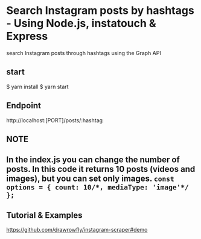 # Search Instagram posts by hashtags - Using Node.js, instatouch & Express
search Instagram posts through hashtags using the Graph API

## start
$ yarn install
$ yarn start


## Endpoint
http://localhost:[PORT]/posts/:hashtag

## NOTE
In the index.js you can change the number of posts. In this code it returns 10 posts (videos and images), but you can set only images.
``const options = { count: 10/*, mediaType: 'image'*/ };``
----------

## Tutorial & Examples
https://github.com/drawrowfly/instagram-scraper#demo